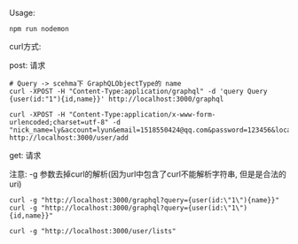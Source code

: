 Usage:

```shell
npm run nodemon
```

curl方式:

post: 请求

```shell
# Query -> scehma下 GraphQLObjectType的 name
curl -XPOST -H "Content-Type:application/graphql" -d 'query Query {user(id:"1"){id,name}}' http://localhost:3000/graphql

curl -XPOST -H "Content-Type:application/x-www-form-urlencoded;charset=utf-8" -d "nick_name=ly&account=lyun&email=1518550424@qq.com&password=123456&location=china&qq=1518550424&img_url=http://img4.imgtn.bdimg.com/it/u=2904687606,3420353024&fm=21&gp=0.jpg&github=fengyun2" http://localhost:3000/user/add
```
get: 请求

注意: -g 参数去掉curl的解析(因为url中包含了curl不能解析字符串, 但是是合法的 uri)

```shell
curl -g "http://localhost:3000/graphql?query={user(id:\"1\"){name}}"
curl -g "http://localhost:3000/graphql?query={user(id:\"1\"){id,name}}"

curl -g "http://localhost:3000/user/lists"
```

